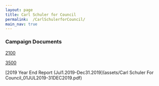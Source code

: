 ```yaml
---
layout: page
title: Carl Schuler for Council
permalink:  /CarlSchulerforCouncil/
main_nav: true
---
```


### Campaign Documents

[2100](assets/2100.pdf)

[3500](assets/CRO-3500.pdf)

[2019 Year End Report (Jul1.2019-Dec31.2019](assets/Carl Schuler For Council_01JUL2019-31DEC2019.pdf)

